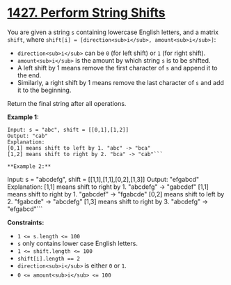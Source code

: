 # [1427. Perform String Shifts](https://leetcode.com/problems/perform-string-shifts/description/?envType=study-plan-v2&envId=premium-algo-100)

You are given a string `s` containing lowercase English letters, and a matrix `shift`, where `shift[i] = [direction<sub>i</sub>, amount<sub>i</sub>]`:

- `direction<sub>i</sub>` can be `0` (for left shift) or `1` (for right shift).
- `amount<sub>i</sub>` is the amount by which string `s` is to be shifted.
- A left shift by 1 means remove the first character of `s` and append it to the end.
- Similarly, a right shift by 1 means remove the last character of `s` and add it to the beginning.

Return the final string after all operations.

**Example 1:** 

```
Input: s = "abc", shift = [[0,1],[1,2]]
Output: "cab"
Explanation:
[0,1] means shift to left by 1. "abc" -> "bca"
[1,2] means shift to right by 2. "bca" -> "cab"```

**Example 2:** 

```
Input: s = "abcdefg", shift = [[1,1],[1,1],[0,2],[1,3]]
Output: "efgabcd"
Explanation: 
[1,1] means shift to right by 1. "abcdefg" -> "gabcdef"
[1,1] means shift to right by 1. "gabcdef" -> "fgabcde"
[0,2] means shift to left by 2. "fgabcde" -> "abcdefg"
[1,3] means shift to right by 3. "abcdefg" -> "efgabcd"```

**Constraints:** 

- `1 <= s.length <= 100`
- `s` only contains lower case English letters.
- `1 <= shift.length <= 100`
- `shift[i].length == 2`
- `direction<sub>i</sub>`<sub> </sub>is either `0` or `1`.
- `0 <= amount<sub>i</sub> <= 100`